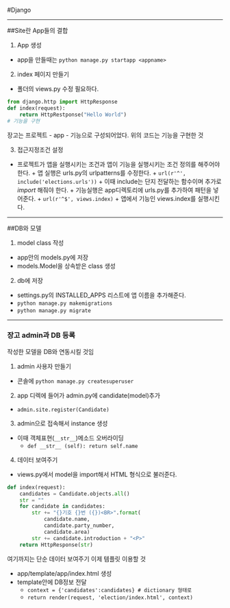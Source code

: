 #Django
***

##Site란 App들의 결합
1. App 생성
+ app을 만들때는 `python manage.py startapp <appname>`
2. index 페이지 만들기
+ 폴더의 views.py 수정 필요하다.
```python
from django.http import HttpResponse
def index(request):
	return HttpRestponse("Hello World")
# 기능을 구현
```
장고는 프로젝트 - app - 기능으로 구성되어었다. 위의 코드는 기능을 구현한 것

3. 접근지정조건 설정
+ 프로젝트가 앱을 실행시키는 조건과 앱이 기능을 실행시키는 조건 정의를 해주어야 한다. 
      + 앱 실행은 urls.py의 urlpatterns를 수정한다. 
	      +  ` url(r'^', include('elections.urls')) `
	      +  이때 include는 단지 전달하는 함수이며 추가로 *import* 해줘야 한다.
      +  기능실행은 app디렉토리에 urls.py를 추가하여 패턴을 넣어준다.
	      +  `url(r'^$', views.index)`
	      +  앱에서 기능인 views.index를 실행시킨다.
***
##DB와 모델
1. model class 작성
+ app안의 models.py에 저장
+ models.Model을 상속받은 class 생성
2. db에 저장
+ settings.py의 INSTALLED_APPS 리스트에 앱 이름을 추가해준다.
+ `python manage.py makemigrations`
+ `python manage.py migrate`
***
### 장고 admin과 DB 등록
작성한 모델을 DB와 연동시킬 것임

1. admin 사용자 만들기
+ 콘솔에 `python manage.py createsuperuser`
2. app 디렉에 들어가 admin.py에 candidate(model)추가
+ `admin.site.register(Candidate)`
3.  admin으로 접속해서 instance 생성
+ 이때 객체표현(`__str__`)메소드 오버라이딩
	+ `def __str__ (self): return self.name`
4. 데이터 보여주기
+ views.py에서 model을 import해서 HTML 형식으로 불러준다.
```python
def index(request):
    candidates = Candidate.objects.all()
    str = ""
    for candidate in candidates:
        str += "{}기호 {}번 ({})<BR>".format(
	        candidate.name,
	        candidate.party_number,
	        candidate.area)
        str += candidate.introduction + "<P>"
    return HttpResponse(str)
```
여기까지는 단순 데이터 보여주기 이제 템플릿 이용할 것
+ app/template/app/index.html 생성
+ template안에 DB정보 전달
	+ `context = {'candidates':candidates} # dictionary 형태로`
	+ `return render(request, 'election/index.html', context)`